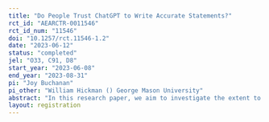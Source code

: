 ```yaml
---
title: "Do People Trust ChatGPT to Write Accurate Statements?"
rct_id: "AEARCTR-0011546"
rct_id_num: "11546"
doi: "10.1257/rct.11546-1.2"
date: "2023-06-12"
status: "completed"
jel: "O33, C91, D8"
start_year: "2023-06-08"
end_year: "2023-08-31"
pi: "Joy Buchanan"
pi_other: "William Hickman () George Mason University"
abstract: "In this research paper, we aim to investigate the extent to which humans trust the output of LLMs to be factually accurate. While LLMs have showcased impressive capabilities in understanding and generating text, concerns have been raised regarding the potential for misinformation, biases, or inaccuracies in their responses. To explore this issue, we ask human subjects to rate the accuracy of statements written by humans and ChatGPT. We vary whether each statement was written by a human or by ChatGPT, and we also vary whether we inform participants about who/what wrote the statements. "
layout: registration
---
```


